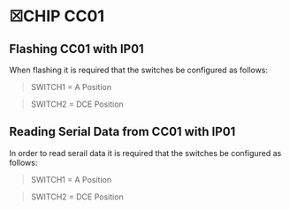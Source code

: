 # ☒CHIP CC01

## Flashing CC01 with IP01
When flashing it is required that the switches be configured as follows:

> SWITCH1 = A Position

> SWITCH2 = DCE Position

## Reading Serial Data from CC01 with IP01
In order to read serail data it is required that the switches be configured as follows:

> SWITCH1 = A Position

> SWITCH2 = DCE Position




